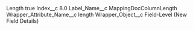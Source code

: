 <?xml version="1.0" encoding="UTF-8"?>
<CustomMetadata xmlns="http://soap.sforce.com/2006/04/metadata" xmlns:xsi="http://www.w3.org/2001/XMLSchema-instance" xmlns:xsd="http://www.w3.org/2001/XMLSchema">
    <label>Length</label>
    <protected>true</protected>
    <values>
        <field>Index__c</field>
        <value xsi:type="xsd:double">8.0</value>
    </values>
    <values>
        <field>Label_Name__c</field>
        <value xsi:type="xsd:string">MappingDocColumnLength</value>
    </values>
    <values>
        <field>Wrapper_Attribute_Name__c</field>
        <value xsi:type="xsd:string">length</value>
    </values>
    <values>
        <field>Wrapper_Object__c</field>
        <value xsi:type="xsd:string">Field-Level (New Field Details)</value>
    </values>
</CustomMetadata>
